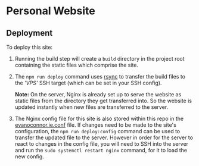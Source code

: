 # Personal Website

## Deployment

To deploy this site:
1. Running the build step will create a `build` directory in the project root containing the static files which comprise the site.

2. The `npm run deploy` command uses [rsync](https://rsync.samba.org/) to transfer the build files to the _'VPS'_ SSH target (which can be set in your SSH config).

	**Note:** On the server, Nginx is already set up to serve the website as static files from the directory they get transferred into. So the website is updated instantly when new files are transferred to the server.

3. The Nginx config file for this site is also stored within this repo in the [evanoconnor.ie.conf](./evanoconnor.ie.conf) file. If changes need to be made to the site's configuration, the `npm run deploy:config` command can be used to transfer the updated file to the server. However in order for the server to react to changes in the config file, you will need to SSH into the server and run the `sudo systemctl restart nginx` command, for it to load the new config.